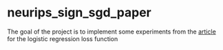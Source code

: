 # neurips_sign_sgd_paper

The goal of the project is to implement some experiments from the [article](https://arxiv.org/abs/1905.12938) for the logistic regression loss function
